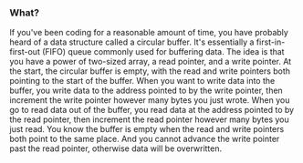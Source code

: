 ### What?
If you've been coding for a reasonable amount of time, you have probably heard of a data structure called a circular buffer. It's essentially a first-in-first-out (FIFO) queue commonly used for buffering data. The idea is that you have a power of two-sized array, a read pointer, and a write pointer. At the start, the circular buffer is empty, with the read and write pointers both pointing to the start of the buffer. When you want to write data into the buffer, you write data to the address pointed to by the write pointer, then increment the write pointer however many bytes you just wrote. When you go to read data out of the buffer, you read data at the address pointed to by the read pointer, then increment the read pointer however many bytes you just read. You know the buffer is empty when the read and write pointers both point to the same place. And you cannot advance the write pointer past the read pointer, otherwise data will be overwritten.

